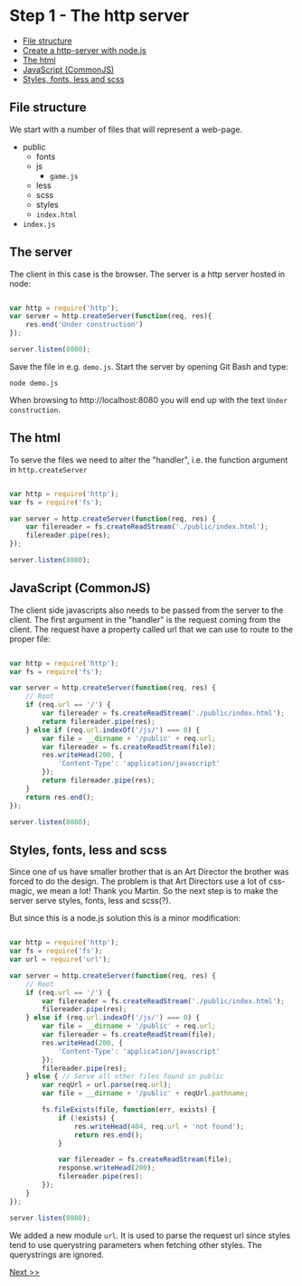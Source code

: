 Step 1 - The http server
========

- [File structure](#file-structure)
- [Create a http-server with node.js](#the-server)
- [The html](#the-html)
- [JavaScript (CommonJS)](#javascript-commonjs)
- [Styles, fonts, less and scss](#styles-fonts-less-and-scss)

## File structure
We start with a number of files that will represent a web-page.

- public
    - fonts
    - js
        - `game.js`
    - less
    - scss
    - styles
    - `index.html`
- `index.js`

## The server

The client in this case is the browser. The server is a http server hosted in node:

```javascript

var http = require('http');
var server = http.createServer(function(req, res){
    res.end('Under construction')    
});

server.listen(8080);

```

Save the file in e.g. `demo.js`. Start the server by opening Git Bash and type:

`node demo.js`

When browsing to http://localhost:8080 you will end up with the text `Under construction`.

## The html

To serve the files we need to alter the "handler", i.e. the function argument in `http.createServer`

```javascript

var http = require('http');
var fs = require('fs');

var server = http.createServer(function(req, res) {
    var filereader = fs.createReadStream('./public/index.html');
    filereader.pipe(res);
});

server.listen(8080);

```

## JavaScript (CommonJS)

The client side javascripts also needs to be passed from the server to the client. The first argument in the "handler" is the request coming from the client. The request have a property called url that we can use to route to the proper file:

```javascript

var http = require('http');
var fs = require('fs');

var server = http.createServer(function(req, res) {
    // Root
    if (req.url == '/') {
        var filereader = fs.createReadStream('./public/index.html');
        return filereader.pipe(res);
    } else if (req.url.indexOf('/js/') === 0) {
        var file = __dirname + '/public' + req.url;
        var filereader = fs.createReadStream(file);
        res.writeHead(200, {
            'Content-Type': 'application/javascript'
        });
        return filereader.pipe(res);
    }
    return res.end();
});

server.listen(8080);
```

## Styles, fonts, less and scss

Since one of us have smaller brother that is an Art Director the brother was forced to do the design. The problem is that Art Directors use a lot of css-magic, we mean a lot! Thank you Martin. So the next step is to make the server serve styles, fonts, less and scss(?).

But since this is a node.js solution this is a minor modification:

```javascript

var http = require('http');
var fs = require('fs');
var url = require('url');

var server = http.createServer(function(req, res) {
    // Root
    if (req.url == '/') {
        var filereader = fs.createReadStream('./public/index.html');
        filereader.pipe(res);
    } else if (req.url.indexOf('/js/') === 0) {
        var file = __dirname + '/public' + req.url;
        var filereader = fs.createReadStream(file);
        res.writeHead(200, {
            'Content-Type': 'application/javascript'
        });
        filereader.pipe(res);
    } else { // Serve all other files found in public
        var reqUrl = url.parse(req.url);
        var file = __dirname + '/public' + reqUrl.pathname;

        fs.fileExists(file, function(err, exists) {
            if (!exists) {
                res.writeHead(404, req.url + 'not found');
                return res.end();
            }

            var filereader = fs.createReadStream(file);
            response.writeHead(200);
            filereader.pipe(res);
        });
    }
});

server.listen(8080);
```

We added a new module `url`. It is used to parse the request url since styles tend to use querystring parameters when fetching other styles. The querystrings are ignored.

[Next >>](/docs/Step2.md)
